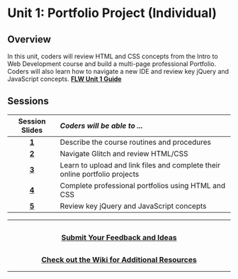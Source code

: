 # Unit 1: Portfolio Project (Individual)

## Overview

In this unit, coders will review HTML and CSS concepts from the Intro to Web Development course and build a multi-page professional Portfolio. Coders will also learn how to navigate a new IDE and review key jQuery and JavaScript concepts.
[**FLW Unit 1 Guide**](https://docs.google.com/document/d/1wmjC0tBpxyoMiDLTPdJdHvm10-_z0hU8dnOlbTxyzIs/edit)
## Sessions

|                                               Session Slides                                                 | _Coders will be able to ..._                                                |
| :---------------------------------------------------------------------------: |:------|
| [**1**](https://docs.google.com/presentation/d/1C5wfSjlcYO0d_nzYA9pGkh3GZMhAbCRyFGmTzSace_8/edit?usp=sharing) | Describe the course routines and procedures        |
| [**2**](https://docs.google.com/presentation/d/1T0vULeDQkLl6mXzmCFIWk17_zbhGPIvkEC6nGesy4EE/edit?usp=sharing) | Navigate Glitch and review HTML/CSS     |
| [**3**](https://docs.google.com/presentation/d/1oJqA51xO7X_fn99J2_cUsjfOIn7bCBtSvnf8QTN-Pwk/edit?usp=sharing) | Learn to upload and link files and complete their online portfolio projects |
| [**4**](https://docs.google.com/presentation/d/1KdUF2U-oQRzc9dmWvX0Ke12198uJb5tA3Xp-mW0Mt8A/edit?usp=sharing) | Complete professional portfolios using HTML and CSS |
| [**5**](https://docs.google.com/presentation/d/1yK-aXKs27vYGUx08Xi_bTqfoKdOLBPE_kmJpMVx0dFk/edit?usp=sharing) | Review key jQuery and JavaScript concepts |

---
## <h3 align="center"><a href="https://docs.google.com/forms/d/e/1FAIpQLSc4oUNSthmU63TqlzUOOWd3buX3tGVIPRNDm0tsLB_nOONRLQ/viewform">Submit Your Feedback and Ideas</a></h3>

## <h3 align="center"><a href="https://github.com/itscodenation/curriculum-21-22/wiki">Check out the Wiki for Additional Resources</a></h3>

---
